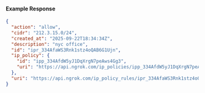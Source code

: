 <!-- Code generated for API Clients. DO NOT EDIT. -->

#### Example Response

```json
{
  "action": "allow",
  "cidr": "212.3.15.0/24",
  "created_at": "2025-09-22T18:34:34Z",
  "description": "nyc office",
  "id": "ipr_334AfaWS3Rnk1stz4oQAB6G1Ujn",
  "ip_policy": {
    "id": "ipp_334AfdW5yJ1DqXrgN7peAws4Gg3",
    "uri": "https://api.ngrok.com/ip_policies/ipp_334AfdW5yJ1DqXrgN7peAws4Gg3"
  },
  "uri": "https://api.ngrok.com/ip_policy_rules/ipr_334AfaWS3Rnk1stz4oQAB6G1Ujn"
}
```
